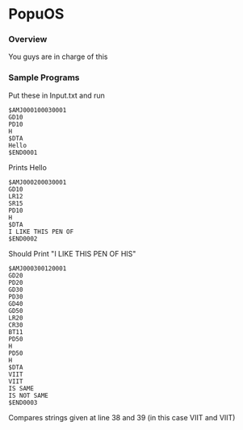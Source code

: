 # PopuOS

### Overview
You guys are in charge of this

### Sample Programs
Put these in Input.txt and run

```
$AMJ000100030001
GD10
PD10
H
$DTA
Hello
$END0001
```

Prints Hello

```
$AMJ000200030001
GD10
LR12
SR15
PD10
H
$DTA
I LIKE THIS PEN OF
$END0002
```
Should Print "I LIKE THIS PEN OF HIS"
```
$AMJ000300120001
GD20
PD20
GD30
PD30
GD40
GD50
LR20
CR30
BT11
PD50
H
PD50
H
$DTA
VIIT
VIIT
IS SAME
IS NOT SAME
$END0003
```
Compares strings given at line 38 and 39 (in this case VIIT and VIIT)